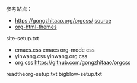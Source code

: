 参考站点：
- https://gongzhitaao.org/orgcss/ [source](https://raw.githubusercontent.com/gongzhitaao/orgcss/master/src/index.org)
- [org-html-themes](https://github.com/fniessen/org-html-themes)

site-setup.txt
- emacs.css emacs org-mode css
- yinwang.css yinwang.org css
- org.css https://github.com/gongzhitaao/orgcss

readtheorg-setup.txt
bigblow-setup.txt
